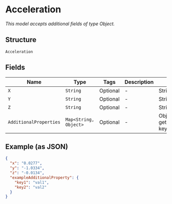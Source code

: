 
# Acceleration

*This model accepts additional fields of type Object.*

## Structure

`Acceleration`

## Fields

| Name | Type | Tags | Description | Getter | Setter |
|  --- | --- | --- | --- | --- | --- |
| `X` | `String` | Optional | - | String getX() | setX(String x) |
| `Y` | `String` | Optional | - | String getY() | setY(String y) |
| `Z` | `String` | Optional | - | String getZ() | setZ(String z) |
| `AdditionalProperties` | `Map<String, Object>` | Optional | - | Object getAdditionalProperty(String key) | additionalProperty(String key, Object value) |

## Example (as JSON)

```json
{
  "x": "0.0277",
  "y": "-1.0334",
  "z": "-0.0134",
  "exampleAdditionalProperty": {
    "key1": "val1",
    "key2": "val2"
  }
}
```

